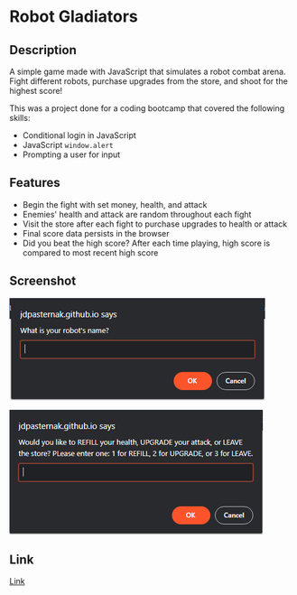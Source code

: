 # Robot Gladiators

## Description

A simple game made with JavaScript that simulates a robot combat arena.
Fight different robots, purchase upgrades from the store, and shoot for the highest score!

This was a project done for a coding bootcamp that covered the following skills:

- Conditional login in JavaScript
- JavaScript `window.alert`
- Prompting a user for input

## Features

- Begin the fight with set money, health, and attack
- Enemies' health and attack are random throughout each fight
- Visit the store after each fight to purchase upgrades to health or attack
- Final score data persists in the browser
- Did you beat the high score? After each time playing, high score is compared to most recent high score

## Screenshot

![A screenshot of the Robot Gladiator app](./assets/images/screenshot.PNG)

![A screenshot of the store function of the app](./assets/images/store.PNG)

## Link

[Link](https://jdpasternak.github.io/robot-gladiators/)
